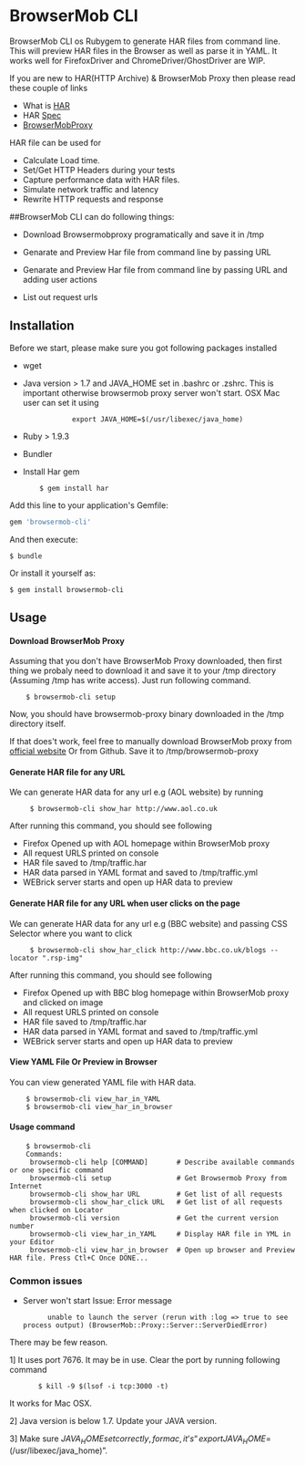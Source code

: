 # BrowserMob CLI

BrowserMob CLI os Rubygem to generate HAR files from command line. This will preview HAR files in the Browser as well as parse it in YAML. It works well for FirefoxDriver and ChromeDriver/GhostDriver are WIP.

If you are new to HAR(HTTP Archive) & BrowserMob Proxy then please read these couple of links
* What is [HAR](https://www.maxcdn.com/one/visual-glossary/har-file/)
* HAR [Spec](http://www.softwareishard.com/blog/har-12-spec/)
* [BrowserMobProxy](http://bmp.lightbody.net/)

HAR file can be used for
* Calculate Load time.
* Set/Get HTTP Headers during your tests
* Capture performance data with HAR files.
* Simulate network traffic and latency
* Rewrite HTTP requests and response

##BrowserMob CLI can do following things:

* Download Browsermobproxy programatically and save it in /tmp

* Genarate and Preview Har file from command line by passing URL

* Genarate and Preview Har file from command line by passing URL and adding user actions

* List out request urls


## Installation

Before we start, please make sure you got following packages installed

* wget
* Java version > 1.7 and JAVA_HOME set in .bashrc or .zshrc. This is important otherwise browsermob proxy server won't start. OSX Mac user can set it using

                  export JAVA_HOME=$(/usr/libexec/java_home)

* Ruby > 1.9.3
* Bundler
* Install Har gem

          $ gem install har

Add this line to your application's Gemfile:

```ruby
gem 'browsermob-cli'
```

And then execute:

    $ bundle

Or install it yourself as:

    $ gem install browsermob-cli

## Usage

#### Download BrowserMob Proxy
Assuming that you don't have BrowserMob Proxy downloaded, then first thing we probaly need to download it and save it to your /tmp directory (Assuming /tmp has write access). Just run following command.

        $ browsermob-cli setup

Now, you should have browsermob-proxy binary downloaded in the /tmp directory itself.

If that does't work, feel free to manually download BrowserMob proxy from [official website](https://bmp.lightbody.net/) Or from Github.
Save it to /tmp/browsermob-proxy

#### Generate HAR file for any URL
We can generate HAR data for any url e.g (AOL website) by running

         $ browsermob-cli show_har http://www.aol.co.uk

After running this command, you should see following

* Firefox Opened up with AOL homepage within BrowserMob proxy
* All request URLS printed on console
* HAR file saved to /tmp/traffic.har
* HAR data parsed in YAML format and saved to /tmp/traffic.yml
* WEBrick server starts and open up HAR data to preview

#### Generate HAR file for any URL when user clicks on the page
We can generate HAR data for any url e.g (BBC website) and passing CSS Selector
where you want to click

         $ browsermob-cli show_har_click http://www.bbc.co.uk/blogs --locator ".rsp-img"

After running this command, you should see following

* Firefox Opened up with BBC blog homepage within BrowserMob proxy and clicked on image
* All request URLS printed on console
* HAR file saved to /tmp/traffic.har
* HAR data parsed in YAML format and saved to /tmp/traffic.yml
* WEBrick server starts and open up HAR data to preview

#### View YAML File Or Preview in Browser
You can view generated YAML file with HAR data.

        $ browsermob-cli view_har_in_YAML
        $ browsermob-cli view_har_in_browser
#### Usage command

        $ browsermob-cli
        Commands:
         browsermob-cli help [COMMAND]       # Describe available commands or one specific command
         browsermob-cli setup                # Get Browsermob Proxy from Internet
         browsermob-cli show_har URL         # Get list of all requests
         browsermob-cli show_har_click URL   # Get list of all requests when clicked on Locator
         browsermob-cli version              # Get the current version number
         browsermob-cli view_har_in_YAML     # Display HAR file in YML in your Editor
         browsermob-cli view_har_in_browser  # Open up browser and Preview HAR file. Press Ctl+C Once DONE...

### Common issues

* Server won't start
Issue: Error message

            unable to launch the server (rerun with :log => true to see process output) (BrowserMob::Proxy::Server::ServerDiedError)

There may be few reason.

1] It uses port 7676. It may be in use. Clear the port by running following command

           $ kill -9 $(lsof -i tcp:3000 -t)

It works for Mac OSX.

2] Java version is below 1.7. Update your JAVA version.

3]  Make sure $JAVA_HOME set correctly, for mac, it’s “export JAVA_HOME=$(/usr/libexec/java_home)”.
